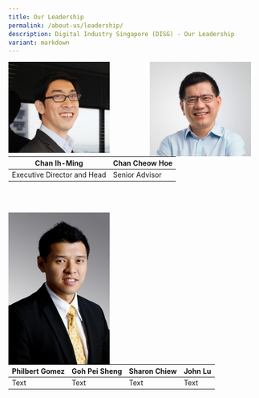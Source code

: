 ```yaml
---
title: Our Leadership
permalink: /about-us/leadership/
description: Digital Industry Singapore (DISG) - Our Leadership
variant: markdown
---
```

<div class="image left">
<img align="left" style="max-width: 40%; padding-right: 20px" src="/images/chan-ih-ming.png">
</div>
<div class="image right">
<img align="right" style="max-width: 40%; padding-right: 20px" src="/images/chan_cheow_hoe.jpg"></div><br>
	<br>
	
| Chan Ih-Ming | Chan Cheow Hoe
| -------- | --------
| Executive Director and Head     | Senior Advisor
<br><br>

<div class="image left">
<img align="left" style="max-width: 40%; padding-right: 20px" src="/images/goh_pei_sheng.jpg">
</div><br>

| Philbert Gomez  |  Goh Pei Sheng  |  Sharon Chiew  |  John Lu
| -------- | -------- | -------- | -------- |
| Text     | Text     | Text     | Text     |

